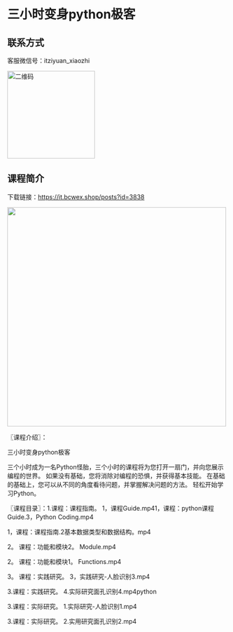 # 三小时变身python极客

## 联系方式

客服微信号：itziyuan_xiaozhi

<img src="https://ziyuanyun.oss-cn-guangzhou.aliyuncs.com/common/20240614073449/666b82192834a.jpg" width="200" height="200" alt="二维码">

## 课程简介

下载链接：https://it.bcwex.shop/posts?id=3838

<img src="https://ziyuanyun.oss-cn-guangzhou.aliyuncs.com/yun/20240515185351/6644943f12115.jpg" width="500" alt="">

  〖课程介绍〗：

 三小时变身python极客



 三个小时成为一名Python怪胎，三个小时的课程将为您打开一扇门，并向您展示编程的世界。 如果没有基础，您将消除对编程的恐惧，并获得基本技能。 在基础的基础上，您可以从不同的角度看待问题，并掌握解决问题的方法。 轻松开始学习Python。

 〖课程目录〗：1.课程：课程指南。 1，课程Guide.mp41，课程：python课程Guide.3，Python Coding.mp4

 1，课程：课程指南.2基本数据类型和数据结构。mp4

 2。 课程：功能和模块2。 Module.mp4

 2。 课程：功能和模块1。 Functions.mp4

 3。 课程：实践研究。 3，实践研究-人脸识别3.mp4

 3.课程：实践研究。 4.实际研究面孔识别4.mp4python

 3.课程：实际研究。 1.实际研究-人脸识别1.mp4

 3.课程：实际研究。 2.实用研究面孔识别2.mp4

  